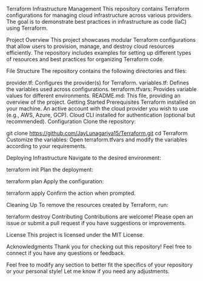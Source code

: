 Terraform Infrastructure Management
This repository contains Terraform configurations for managing cloud infrastructure across various providers. The goal is to demonstrate best practices in infrastructure as code (IaC) using Terraform.

Project Overview
This project showcases modular Terraform configurations that allow users to provision, manage, and destroy cloud resources efficiently. The repository includes examples for setting up different types of resources and best practices for organizing Terraform code.

File Structure
The repository contains the following directories and files:

provider.tf: Configures the provider(s) for Terraform.
variables.tf: Defines the variables used across configurations.
terraform.tfvars: Provides variable values for different environments.
README.md: This file, providing an overview of the project.
Getting Started
Prerequisites
Terraform installed on your machine.
An active account with the cloud provider you wish to use (e.g., AWS, Azure, GCP).
Cloud CLI installed for authentication (optional but recommended).
Configuration
Clone the repository:

git clone https://github.com/JayLunagariya15/Terraform.git
cd Terraform
Customize the variables: Open terraform.tfvars and modify the variables according to your requirements.

Deploying Infrastructure
Navigate to the desired environment:

terraform init
Plan the deployment:

terraform plan
Apply the configuration:

terraform apply
Confirm the action when prompted.

Cleaning Up
To remove the resources created by Terraform, run:

terraform destroy
Contributing
Contributions are welcome! Please open an issue or submit a pull request if you have suggestions or improvements.

License
This project is licensed under the MIT License.

Acknowledgments
Thank you for checking out this repository! Feel free to connect if you have any questions or feedback.


Feel free to modify any section to better fit the specifics of your repository or your personal style! Let me know if you need any adjustments.
